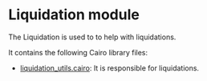 # Liquidation module

The Liquidation is used to to help with liquidations.

It contains the following Cairo library files:

- [liquidation_utils.cairo](https://github.com/keep-starknet-strange/satoru/blob/main/src/liquidation/liquidation_utils.cairo): It is responsible for liquidations.
